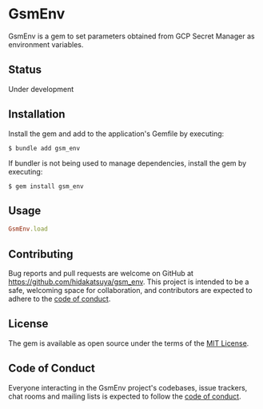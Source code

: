 # GsmEnv

GsmEnv is a gem to set parameters obtained from GCP Secret Manager as environment variables.

## Status

Under development

## Installation

Install the gem and add to the application's Gemfile by executing:

    $ bundle add gsm_env

If bundler is not being used to manage dependencies, install the gem by executing:

    $ gem install gsm_env

## Usage

```ruby
GsmEnv.load
```

## Contributing

Bug reports and pull requests are welcome on GitHub at https://github.com/hidakatsuya/gsm_env. This project is intended to be a safe, welcoming space for collaboration, and contributors are expected to adhere to the [code of conduct](https://github.com/hidakatsuya/gsm_env/blob/main/CODE_OF_CONDUCT.md).

## License

The gem is available as open source under the terms of the [MIT License](https://opensource.org/licenses/MIT).

## Code of Conduct

Everyone interacting in the GsmEnv project's codebases, issue trackers, chat rooms and mailing lists is expected to follow the [code of conduct](https://github.com/hidakatsuya/gsm_env/blob/main/CODE_OF_CONDUCT.md).
